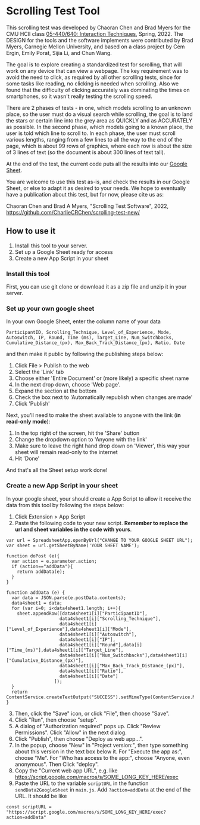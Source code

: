 # Scrolling Test Tool

This scrolling test was developed by Chaoran Chen and Brad Myers for the CMU HCII class [05-440/640: Interaction Techniques]("https://www.cs.cmu.edu/~bam/uicourse/05440inter2022/"), Spring, 2022. The DESIGN for the tools and the software implements were contributed by Brad Myers, Carnegie Mellon University, and based on a class project by Cem Ergin, Emily Porat, Sijia Li, and Chun Wang. 

The goal is to explore creating a standardized test for scrolling, that will work on any device that can view a webpage. The key requirement was to avoid the need to click, as required by all other scrolling tests, since for some tasks like reading, no clicking is needed when scrolling. Also we found that the difficulty of clicking accurately was dominating the times on smartphones, so it wasn't really testing the scrolling speed.

There are 2 phases of tests - in one, which models scrolling to an unknown place, so the user must do a visual search while scrolling, the goal is to land the stars or certain line into the grey area as QUICKLY and as ACCURATELY as possible. In the second phase, which models going to a known place, the user is told which line to scroll to. In each phase, the user must scroll various lengths, ranging from a few lines to all the way to the end of the page, which is about 99 rows of graphics, where each row is about the size of 3 lines of text (so the document is about 300 lines of text tall).

At the end of the test, the current code puts all the results into our [Google Sheet](https://docs.google.com/spreadsheets/d/1IFnbDxDevUu4e9yBf4bvp2ftLrxqFBydhNRS9CWxw6M/edit?usp=sharing).

You are welcome to use this test as-is, and check the results in our Google Sheet, or else to adapt it as desired to your needs. We hope to eventually have a publication about this test, but for now, please cite us as:

Chaoran Chen and Brad A Myers, "Scrolling Test Software", 2022, https://github.com/CharlieCRChen/scrolling-test-new/ 


## How to use it

1. Install this tool to your server.
2. Set up a Google Sheet ready for access
3. Create a new App Script in your sheet

### Install this tool
First, you can use git clone or download it as a zip file and unzip it in your server.

### Set up your own google sheet
In your own Google Sheet, enter the column name of your data 
```
ParticipantID, Scrolling_Technique, Level_of_Experience, Mode, Autoswitch, IP, Round, Time (ms), Target_Line, Num_Switchbacks, Cumulative_Distance_(px), Max_Back_Track_Distance_(px), Ratio, Date
```
and then make it public by following the publishing steps below:

1. Click File > Publish to the web
2. Select the 'Link' tab
3. Choose either 'Entire Document' or (more likely) a specific sheet name
4. In the next drop down, choose 'Web page'.
5. Expand the section at the bottom
6. Check the box next to 'Automatically republish when changes are made'
7. Click 'Publish'

Next, you'll need to make the sheet available to anyone with the link (**in read-only mode**):

1. In the top right of the screen, hit the 'Share' button
2. Change the dropdown option to 'Anyone with the link'
3. Make sure to leave the right hand drop down on 'Viewer', this way your sheet will remain read-only to the internet
4. Hit 'Done'

And that's all the Sheet setup work done!

### Create a new App Script in your sheet
In your google sheet, your should create a App Script to allow it receive the data from this tool by following the steps below:

1. Click Extension > App Script
2. Paste the following code to your new script. **Remember to replace the url and sheet variables in the code with yours**.
```
var url = SpreadsheetApp.openByUrl("CHANGE TO YOUR GOOGLE SHEET URL");
var sheet = url.getSheetByName('YOUR SHEET NAME');

function doPost (e){
  var action = e.parameter.action;
  if (action=="addData"){
    return addData(e);
  }
}

function addData (e) {
  var data = JSON.parse(e.postData.contents);
  data4sheet1 = data;
  for (var i=0; i<data4sheet1.length; i++){
    sheet.appendRow([data4sheet1[i]["ParticipantID"], 
                    data4sheet1[i]["Scrolling_Technique"], 
                    data4sheet1[i]["Level_of_Experience"],data4sheet1[i]["Mode"],
                    data4sheet1[i]["Autoswitch"], 
                    data4sheet1[i]["IP"], 
                    data4sheet1[i]["Round"],data[i]["Time_(ms)"],data4sheet1[i]["Target_Line"],
                    data4sheet1[i]["Num_Switchbacks"],data4sheet1[i]["Cumulative_Distance_(px)"],
                    data4sheet1[i]["Max_Back_Track_Distance_(px)"],
                    data4sheet1[i]["Ratio"],
                    data4sheet1[i]["Date"]
                  ]);
  }
  return ContentService.createTextOutput("SUCCESS").setMimeType(ContentService.MimeType.TEXT);
}
```
3. Then, click the "Save" icon, or click "File", then choose "Save".
4. Click "Run", then choose "setup". 
5. A dialog of "Authorization required" pops up. Click "Review Permissions". Click "Allow" in the next dialog.
6. Click "Publish", then choose "Deploy as web app...".
7. In the popup, choose "New" in "Project version:", then type something about this version in the text box below it. For "Execute the app as:", choose "Me". For "Who has access to the app:", choose "Anyone, even anonymous". Then Click "deploy".
8. Copy the "Current web app URL", e.g. like https://script.google.com/macros/s/SOME_LONG_KEY_HERE/exec
9. Paste the URL to the variable `scriptURL` in the function `sendData2GoogleSheet` in `main.js`. Add `?action=addData` at the end of the URL. It should be like 
```
const scriptURL = "https://script.google.com/macros/s/SOME_LONG_KEY_HERE/exec?action=addData"
```

